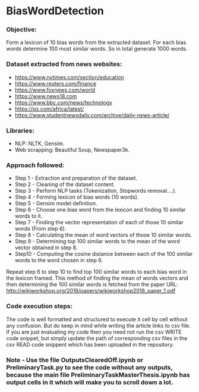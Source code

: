 # BiasWordDetection
### Objective:
Form a lexicon of 10 bias words from the extracted dataset. For each bias words determine 100 most similar words. So in total generate 1000 words.

### Dataset extracted from news websites:
- https://www.nytimes.com/section/education
- https://www.reuters.com/finance
- https://www.foxnews.com/world
- https://www.news18.com
- https://www.bbc.com/news/technology
- https://qz.com/africa/latest/
- https://www.studentnewsdaily.com/archive/daily-news-article/

### Libraries:
- NLP: NLTK, Gensim.
- Web scrapping: Beautiful Soup, Newspaper3k.

### Approach followed:
- Step 1 - Extraction and preparation of the dataset.
- Step 2 - Cleaning of the dataset content.
- Step 3 - Perform NLP tasks (Tokenization, Stopwords removal....).
- Step 4 - Forming lexicon of bias words (10 words).
- Step 5 - Gensim model definition.
- Step 6 - Choose one bias word from the lexicon and finding 10 similar words to it.
- Step 7 - Finding the vector representation of each of those 10 similar words (From step 6).
- Step 8 - Calculating the mean of word vectors of those 10 similar words.
- Step 9 - Determining top 100 similar words to the mean of the word vector obtained in step 8.
- Step10 - Computing the cosine distance between each of the 100 similar words to the word chosen in step 6.

Repeat step 6 to step 10 to find top 100 similar words to each bias word in the lexicon framed.
This method of finding the mean of words vectors and then determining the 100 similar words is fetched from the paper URL: http://wikiworkshop.org/2018/papers/wikiworkshop2018_paper_1.pdf

### Code execution steps:
The code is well formatted and structured to execute it cell by cell without any confusion. But do keep in mind while writing the article links to csv file. If you are just evaluating my code then you need not run the csv WRITE code snippet, but simply update the path of corresponding csv files in the csv READ code snippent which has been uploaded in the repository. 
### Note - Use the file OutputsClearedOff.ipynb or PreliminaryTask.py to see the code without any outputs, because the main file PreliminaryTaskMasterThesis.ipynb has output cells in it which will make you to scroll down a lot.
